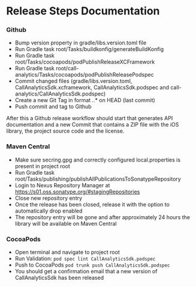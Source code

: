 # Release Steps Documentation

### Github

* Bump version property in gradle/libs.version.toml file
* Run Gradle task root/Tasks/buildkonfig/generateBuildKonfig
* Run Gradle task root/Tasks/cocoapods/podPublishReleaseXCFramework
* Run Gradle task root/call-analytics/Tasks/cocoapods/podPublishReleasePodspec
* Commit changed files (gradle/libs.version.toml, CallAnalyticsSdk.xcframework, CallAnalyticsSdk.podspec and call-analytics/CallAnalyticsSdk.podspec)
* Create a new Git Tag in format *.*.* on HEAD (last commit)
* Push commit and tag to Github

After this a Github release workflow should start that generates API documentation and a new Commit that contains a ZIP file with the iOS library, the project source code and the license.

### Maven Central

* Make sure secring.gpg and correctly configured local.properties is present in project root
* Run Gradle task root/Tasks/publishing/publishAllPublicationsToSonatypeRepository
* Login to Nexus Repository Manager at https://s01.oss.sonatype.org/#stagingRepositories
* Close new repository entry
* Once the release has been closed, release it with the option to automatically drop enabled
* The repository entry will be gone and after approximately 24 hours the library will be available on Maven Central

### CocoaPods

* Open terminal and navigate to project root
* Run Validation: ```pod spec lint CallAnalyticsSdk.podspec```
* Push to CocoaPods ```pod trunk push CallAnalyticsSdk.podspec```
* You should get a confirmation email that a new version of CallAnalyticsSdk has been released